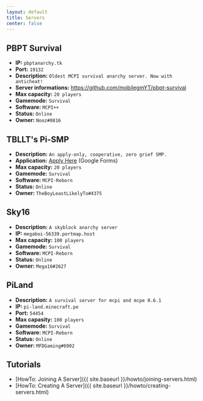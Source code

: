 ```yaml
---
layout: default
title: Servers
center: false
---
```


## PBPT Survival
- **IP:** ``pbptanarchy.tk``
- **Port:** ``19132``
- **Description:** ``Oldest MCPI survival anarchy server. Now with anticheat!``
- **Server informations:** https://github.com/mobilegmYT/pbpt-survival
- **Max capacity:** ``20 players``
- **Gamemode:** ``Survival``
- **Software:** ``MCPI++``
- **Status:** ``Online``
- **Owner:** ``Nooz#0816``

## TBLLT's Pi-SMP
- **Description:** ``An apply-only, cooperative, zero grief SMP.``
- **Application:** [Apply Here](https://forms.gle/rx44y3vpeppi9zG86) (Google Forms)
- **Max capacity:** ``20 players``
- **Gamemode:** ``Survival``
- **Software:** ``MCPI-Reborn``
- **Status:** ``Online``
- **Owner:** ``TheBoyLeastLikelyTo#4375``

## Sky16 
- **Description:** ``A skyblock anarchy server ``
- **IP:** ``megaboi-56339.portmap.host``
- **Max capacity:** ``100 players``
- **Gamemode:** ``Survival``
- **Software:** ``MCPI-Reborn``
- **Status:** ``Online``
- **Owner:** ``Mega16#2627``

## PiLand
- **Description:** ``A survival server for mcpi and mcpe 0.6.1``
- **IP:** ``pi-land.minecraft.pe``
- **Port:** ``54454``
- **Max capasity:** ``100 players``
- **Gamemode:** ``Survival``
- **Software:** ``MCPI-Reborn``
- **Status:** ``Online``
- **Owner:** ``MFDGaming#6902``

## Tutorials
- [HowTo: Joining A Server]({{ site.baseurl }}/howto/joining-servers.html)
- [HowTo: Creating A Server]({{ site.baseurl }}/howto/creating-servers.html)
